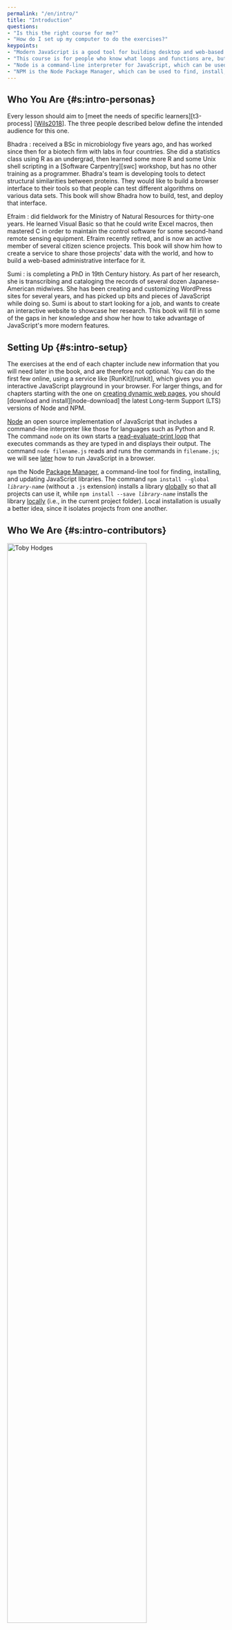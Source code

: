```yaml
---
permalink: "/en/intro/"
title: "Introduction"
questions:
- "Is this the right course for me?"
- "How do I set up my computer to do the exercises?"
keypoints:
- "Modern JavaScript is a good tool for building desktop and web-based applications."
- "This course is for people who know what loops and functions are, but have never used JavaScript or built web applications."
- "Node is a command-line interpreter for JavaScript, which can be used interactively or to run scripts in files."
- "NPM is the Node Package Manager, which can be used to find, install, and update libraries."
---
```


## Who You Are {#s:intro-personas}

Every lesson should aim to [meet the needs of specific learners][t3-process] [[Wils2018](../bib/#b:Wils2018)].
The three people described below define the intended audience for this one.

Bhadra
: received a BSc in microbiology five years ago,
  and has worked since then for a biotech firm with labs in four countries.
  She did a statistics class using R as an undergrad,
  then learned some more R and some Unix shell scripting
  in a [Software Carpentry][swc] workshop,
  but has no other training as a programmer.
  Bhadra's team is developing tools
  to detect structural similarities between proteins.
  They would like to build a browser interface to their tools
  so that people can test different algorithms on various data sets.
  This book will show Bhadra how to build, test, and deploy that interface.

Efraim
: did fieldwork for the Ministry of Natural Resources for thirty-one years.
  He learned Visual Basic so that he could write Excel macros,
  then mastered C in order to maintain the control software
  for some second-hand remote sensing equipment.
  Efraim recently retired,
  and is now an active member of several citizen science projects.
  This book will show him how to create a service
  to share those projects' data with the world,
  and how to build a web-based administrative interface for it.

Sumi
: is completing a PhD in 19th Century history.
  As part of her research,
  she is transcribing and cataloging the records of several dozen Japanese-American midwives.
  She has been creating and customizing WordPress sites for several years,
  and has picked up bits and pieces of JavaScript while doing so.
  Sumi is about to start looking for a job,
  and wants to create an interactive website to showcase her research.
  This book will fill in some of the gaps in her knowledge
  and show her how to take advantage of JavaScript's more modern features.

## Setting Up {#s:intro-setup}

The exercises at the end of each chapter include new information
that you will need later in the book,
and are therefore not optional.
You can do the first few online,
using a service like [RunKit][runkit],
which gives you an interactive JavaScript playground in your browser.
For larger things,
and for chapters starting with the one on [creating dynamic web pages](../dynamic/),
you should [download and install][node-download] the latest Long-term Support (LTS) versions of Node and NPM.

[Node](../gloss/#g:node-js) an open source implementation of JavaScript
that includes a command-line interpreter like those for languages such as Python and R.
The command `node` on its own starts a [read-evaluate-print loop](../gloss/#g:repl)
that executes commands as they are typed in and displays their output.
The command `node filename.js` reads and runs the commands in `filename.js`;
we will see [later](../pages/) how to run JavaScript in a browser.

`npm` the Node [Package Manager](../gloss/#g:package-manager),
a command-line tool for finding, installing, and updating JavaScript libraries.
The command <code>npm install --global <em>library-name</em></code> (without a `.js` extension)
installs a library [globally](../gloss/#g:global-installation) so that all projects can use it,
while <code>npm install --save <em>library-name</em></code> installs the library [locally](../gloss/#g:local-installation)
(i.e., in the current project folder).
Local installation is usually a better idea,
since it isolates projects from one another.

## Who We Are {#s:intro-contributors}

<div class="row">
  <div class="offset-md-1 col-md-2">
    <p><img src="../../files/toby-hodges.png" alt="Toby Hodges" width="80%" /></p>
  </div>
  <div class="col-md-6">
    <p>
      <strong><a href="https://tbyhdgs.info/">Toby Hodges</a></strong> is a bioinformatician turned community
      coordinator, working on the <a
      href="https://bio-it.embl.de"> Bio-IT Project</a>
      at <a href="https://www.embl.de">EMBL</a>. He teaches a lot of courses in computing,
      organizes a lot of community-building events,
      listens to a lot of punk rock,
      and occasionally still finds time to write code and ride his bike.
    </p>
  </div>
</div>
<div class="row">
  <div class="offset-md-1 col-md-2">
    <p><img src="../../files/greg-wilson.png" alt="Greg Wilson" width="80%" /></p>
  </div>
  <div class="col-md-6">
    <p>
      <strong><a href="http://third-bit.com">Greg Wilson</a></strong> has worked for 35 years in both industry and
      academia, and is the author or editor of several books on computing and
      two for children. He is best known as the co-founder of <a
      href="http://carpentries.org">Software Carpentry</a>, a non-profit
      organization that teaches basic computing skills to researchers, and is
      now part of the education team at <a
      href="http://rstudio.com">RStudio</a>.
    </p>
  </div>
</div>

## Acknowledgments {#s:intro-acknowledgments}

Greg would like to thank everyone at [Rangle](https://rangle.io/) who was so patient with him when he was learning JavaScript.

Toby would like to thank his wife for her support and patience while he swore about how annoying JavaScript is to debug.

We are also grateful for fixes from:

- [Stephan Druskat](https://github.com/sdruskat)
- [Peter Munro](https://github.com/pdm55)

## Exercises {#s:intro-exercises}

### Setting Up

Install Node and NPM on your computer,
then run the commands `node --version` and `npm --version`
to see which versions you have.

{% include links.md %}
